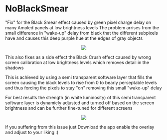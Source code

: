 # NoBlackSmear

"Fix" for the Black Smear effect caused by green pixel charge delay on many Amoled panels at low brightness levels 
The problem arrises from the small difference in "wake-up" delay from black that the different subpixels have and causes this deep purple hue at the edges of gray objects
<p align="center">
  <img src="https://github.com/cckats/NoBlackSmear/assets/39501174/1c667483-ccff-4680-8070-1ac123ee6803">
</p>

This also fixes as a side effect the Black Crush effect caused by wrong screen calibration at low brightness levels which removes detail in the shadows

This is achieved by using a semi transparent software layer that fills the screen causing the black levels to rise from 0 to bearly perseptable levels and thus forcing the pixels to stay "on" removing this small "wake-up" delay

For best results the strength (in white luminosity) of this semi transparent software layer is dynamicly adjusted and turned off based on the screen brightness and can be further fine-tuned for different screens

<p align="center">
  <img src="https://github.com/cckats/NoBlackSmear/assets/39501174/111c9749-2805-44df-8eaa-cd12cdd719f4">
</p>

If you suffering from this issue just Download the app enable the overlay and adjust to your liking :)
